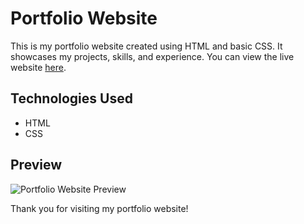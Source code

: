 # Portfolio Website

This is my portfolio website created using HTML and basic CSS. It showcases my projects, skills, and experience. You can view the live website [here](https://dineshdevi.github.io/portfolio-simple-website/).

## Technologies Used

- HTML
- CSS

## Preview

![Portfolio Website Preview](path/to/preview/image.png)

Thank you for visiting my portfolio website!
